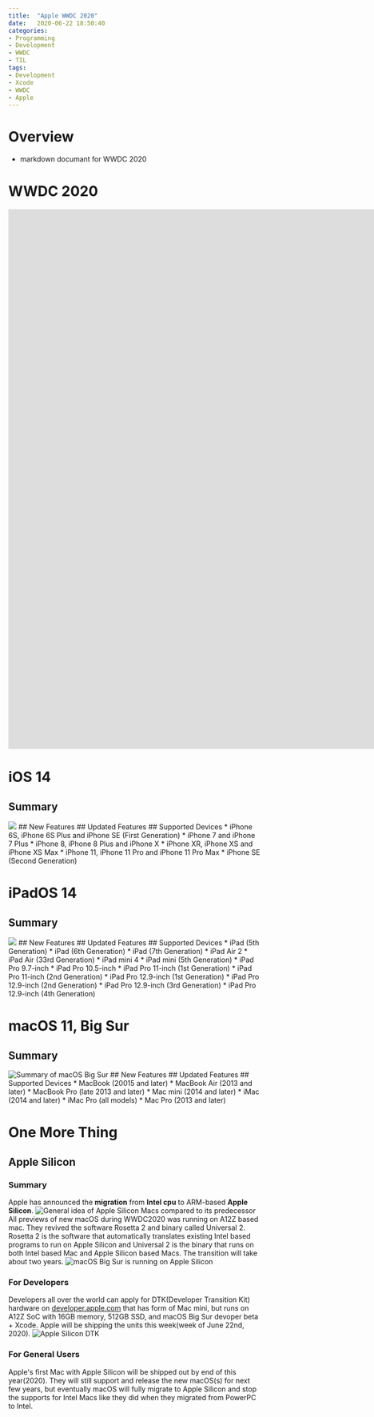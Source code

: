 ```yaml
---
title:  "Apple WWDC 2020"
date:   2020-06-22 18:50:40
categories:
- Programming
- Development
- WWDC
- TIL
tags:
- Development
- Xcode
- WWDC
- Apple
---
```

# Overview
* markdown documant for WWDC 2020

# WWDC 2020
<iframe width="1920" height="1080" src="https://www.youtube.com/embed/GEZhD3J89ZE" frameborder="0" allow="autoplay; encrypted-media" allowfullscreen></iframe>

# iOS 14
## Summary
<img src="https://i.imgur.com/HGwiuAV.jpg">
## New Features
## Updated Features
## Supported Devices
* iPhone 6S, iPhone 6S Plus and iPhone SE (First Generation)
* iPhone 7 and iPhone 7 Plus
* iPhone 8, iPhone 8 Plus and iPhone X
* iPhone XR, iPhone XS and iPhone XS Max
* iPhone 11, iPhone 11 Pro and iPhone 11 Pro Max
* iPhone SE (Second Generation)

# iPadOS 14
## Summary
<img src="https://i.imgur.com/lPOw7x3.jpg">
## New Features
## Updated Features
## Supported Devices
* iPad (5th Generation)
* iPad (6th Generation)
* iPad (7th Generation)
* iPad Air 2
* iPad Air (33rd Generation)
* iPad mini 4
* iPad mini (5th Generation)
* iPad Pro 9.7-inch
* iPad Pro 10.5-inch
* iPad Pro 11-inch (1st Generation)
* iPad Pro 11-inch (2nd Generation)
* iPad Pro 12.9-inch (1st Generation)
* iPad Pro 12.9-inch (2nd Generation)
* iPad Pro 12.9-inch (3rd Generation)
* iPad Pro 12.9-inch (4th Generation)

# macOS 11, Big Sur
## Summary
<img src="https://i.imgur.com/1jbMjHy.jpg" title="Summary of macOS Big Sur">
## New Features
## Updated Features
## Supported Devices
* MacBook (20015 and later)
* MacBook Air (2013 and later)
* MacBook Pro (late 2013 and later)
* Mac mini (2014 and later)
* iMac (2014 and later)
* iMac Pro (all models)
* Mac Pro (2013 and later)

# One More Thing
## Apple Silicon
### Summary
Apple has announced the <b>migration</b> from <b>Intel cpu</b> to ARM-based <b>Apple Silicon</b>.
<img src="https://i.imgur.com/jlVVQPm.jpg" title="General idea of Apple Silicon Macs compared to its predecessor">
All previews of new macOS during WWDC2020 was running on A12Z based mac. They revived the software Rosetta 2 and binary called Universal 2. Rosetta 2 is the software that automatically translates existing Intel based programs to run on Apple Silicon and Universal 2 is the binary that runs on both Intel based Mac and Apple Silicon based Macs. The transition will take about two years.
<img src="https://i.imgur.com/G7bmN1f.jpg" title="macOS Big Sur is running on Apple Silicon">
### For Developers
Developers all over the world can apply for DTK(Developer Transition Kit) hardware on <a href="https://developer.apple.com">developer.apple.com</a> that has form of Mac mini, but runs on A12Z SoC with 16GB memory, 512GB SSD, and macOS Big Sur devoper beta + Xcode. Apple will be shipping the units this week(week of June 22nd, 2020).
<img src="https://i.imgur.com/wMkt3Yv.jpg" alt="Apple Silicon DTK" title="Apple Silicon DTK">
### For General Users
Apple's first Mac with Apple Silicon will be shipped out by end of this year(2020). They will still support and release the new macOS(s) for next few years, but eventually macOS will fully migrate to Apple Silicon and stop the supports for Intel Macs like they did when they migrated from PowerPC to Intel.
